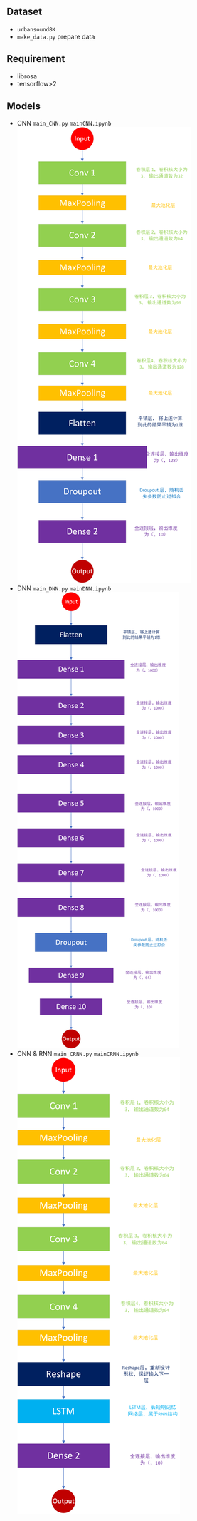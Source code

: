 ## Dataset
- `urbansound8K`
- `make_data.py` prepare data
## Requirement
- librosa
- tensorflow>2
  
## Models

- CNN
`main_CNN.py` `mainCNN.ipynb`
![](CNN.png)
- DNN
`main_DNN.py` `mainDNN.ipynb`
![](dnn.png)
- CNN & RNN
`main_CRNN.py` `mainCRNN.ipynb`
![](CRNN.png)